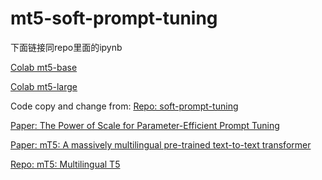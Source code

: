 # mt5-soft-prompt-tuning

下面链接同repo里面的ipynb

[Colab mt5-base](https://colab.research.google.com/drive/1PRx6tABbx2BwI38pSfOlKuXruAdhfTLj?usp=sharing)

[Colab mt5-large](https://colab.research.google.com/drive/15lWNnfs4FdC379IJh-SVKG_sFl55GpaO?usp=sharing)

Code copy and change from: [Repo: soft-prompt-tuning](https://github.com/kipgparker/soft-prompt-tuning)

[Paper: The Power of Scale for Parameter-Efficient Prompt Tuning](https://arxiv.org/pdf/2104.08691.pdf)

[Paper: mT5: A massively multilingual pre-trained text-to-text transformer](https://arxiv.org/pdf/2010.11934)

[Repo: mT5: Multilingual T5](https://github.com/google-research/multilingual-t5)
